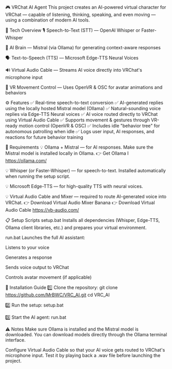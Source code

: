 🎮 VRChat AI Agent
This project creates an AI-powered virtual character for VRChat — capable of listening, thinking, speaking, and even moving — using a combination of modern AI tools.

🧠 Tech Overview
🎙️ Speech-to-Text (STT) — OpenAI Whisper or Faster-Whisper

🧠 AI Brain — Mistral (via Ollama) for generating context-aware responses

🗣️ Text-to-Speech (TTS) — Microsoft Edge-TTS Neural Voices

🔊 Virtual Audio Cable — Streams AI voice directly into VRChat's microphone input

🕺 VR Movement Control — Uses OpenVR & OSC for avatar animations and behaviors

⚙️ Features
✅ Real-time speech-to-text conversion
✅ AI-generated replies using the locally hosted Mistral model (Ollama)
✅ Natural-sounding voice replies via Edge-TTS Neural voices
✅ AI voice routed directly to VRChat using Virtual Audio Cable
✅ Supports movement & gestures through VR-ready motion control (OpenVR & OSC)
✅ Includes idle "behavior tree" for autonomous patrolling when idle
✅ Logs user input, AI responses, and reactions for future behavior training

🔧 Requirements
💡 Ollama + Mistral — for AI responses.
Make sure the Mistral model is installed locally in Ollama.
👉 Get Ollama I https://ollama.com/

💡 Whisper (or Faster-Whisper) — for speech-to-text.
Installed automatically when running the setup script.

💡 Microsoft Edge-TTS — for high-quality TTS with neural voices.

💡 Virtual Audio Cable and Mixer — required to route AI-generated voice into VRChat.
👉 Download Virtual Audio Mixer Banana
👉 Download Virtual Audio Cable 
https://vb-audio.com/

📋 Setup Scripts
setup.bat
Installs all dependencies (Whisper, Edge-TTS, Ollama client libraries, etc.) and prepares your virtual environment.

run.bat
Launches the full AI assistant:

Listens to your voice

Generates a response

Sends voice output to VRChat

Controls avatar movement (if applicable)

💾 Installation Guide
1️⃣ Clone the repository:
git clone https://github.com/MrBWC/VRC_AI.git
cd VRC_AI

2️⃣ Run the setup:
setup.bat

3️⃣ Start the AI agent:
run.bat

⚠️ Notes
Make sure Ollama is installed and the Mistral model is downloaded.
You can download models directly through the Ollama terminal interface.

Configure Virtual Audio Cable so that your AI voice gets routed to VRChat's microphone input. Test it by playing back a .wav file before launching the project.
